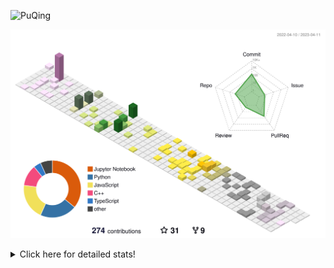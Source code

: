 ![PuQing](https://user-images.githubusercontent.com/27223114/171565019-9a56fae6-b08b-421f-99db-7e830da42371.png)

![](./profile-3d-contrib/profile-season-animate.svg)

<details>
<summary>Click here for detailed stats!</summary>

<!--START_SECTION:waka-->
![Lines of code](https://img.shields.io/badge/From%20Hello%20World%20I%27ve%20Written-652.5%20thousand%20lines%20of%20code-blue)

**🐱 My GitHub Data** 

> 📦 242.1 kB Used in GitHub's Storage 
 > 
> 🏆 62 Contributions in the Year 2023
 > 
> 🚫 Not Opted to Hire
 > 
> 📜 24 Public Repositories 
 > 
> 🔑 27 Private Repositories 
 > 
**I'm an Early 🐤** 

```text
🌞 Morning                141 commits         ████░░░░░░░░░░░░░░░░░░░░░   15.75 % 
🌆 Daytime                390 commits         ███████████░░░░░░░░░░░░░░   43.58 % 
🌃 Evening                143 commits         ████░░░░░░░░░░░░░░░░░░░░░   15.98 % 
🌙 Night                  221 commits         ██████░░░░░░░░░░░░░░░░░░░   24.69 % 
```


📊 **This Week I Spent My Time On** 

```text
💬 Programming Languages: 
JSON                     2 mins              █████████████░░░░░░░░░░░░   52.68 % 
PowerShell               1 min               ███████████░░░░░░░░░░░░░░   43.35 % 
Other                    0 secs              █░░░░░░░░░░░░░░░░░░░░░░░░   03.97 % 

🔥 Editors: 
VS Code                  4 mins              █████████████████████████   100.00 % 

💻 Operating System: 
Windows                  4 mins              █████████████████████████   100.00 % 
```


<!--END_SECTION:waka-->
</details>
